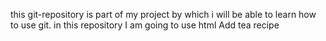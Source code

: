 this git-repository is part of my project by which i will be able to learn how to use git.
in this repository I am going to use html 
Add tea recipe
